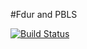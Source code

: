 #Fdur and PBLS  

[![Build Status](https://travis-ci.com/izziiyt/pbls.svg?token=BJziRYquXYXWWkAa7YYz)](https://travis-ci.com/izziiyt/pbls)